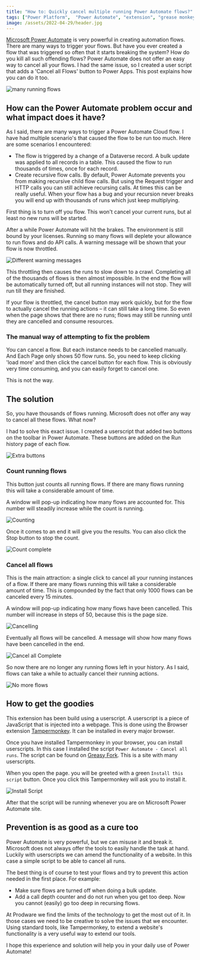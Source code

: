 ```yaml
---
title: "How to: Quickly cancel multiple running Power Automate flows?"
tags: ["Power Platform",  "Power Automate", "extension", "grease monkey", "userscript" ]
image: /assets/2022-04-29/header.jpg
---
```

[Microsoft Power Automate](https://www.prodwaregroup.com/our-solutions/microsoft-power-platform/microsoft-power-automate/) is very powerful in creating automation flows. There are many ways to trigger your flows. But have you ever created a flow that was triggered so often that it starts breaking the system? How do you kill all such offending flows? Power Automate does not offer an easy way to cancel all your flows. I had the same issue, so I created a user script that adds a 'Cancel all Flows' button to Power Apps. This post explains how you can do it too.

![many running flows](/assets/2022-04-29/running-flows.png)
<!--more-->
## How can the Power Automate problem occur and what impact does it have?
As I said, there are many ways to trigger a Power Automate Cloud flow. I have had multiple scenario's that caused the flow to be run too much. Here are some scenarios I encountered:
- The flow is triggered by a change of a Dataverse record. A bulk update was applied to all records in a table. This caused the flow to run thousands of times, once for each record.
- Create recursive flow calls. By default, Power Automate prevents you from making recursive child flow calls. But using the Request trigger and HTTP calls you can still achieve recursing calls. At times this can be really useful. When your flow has a bug and your recursion never breaks you will end up with thousands of runs which just keep multiplying.

First thing is to turn off you flow. This won't cancel your current runs, but al least no new runs will be started.

After a while Power Automate will hit the brakes. The environment is still bound by your licenses. Running so many flows will deplete your allowance to run flows and do API calls. A warning message will be shown that your flow is now throttled. 

![Different warning messages](/assets/2022-04-29/warning-message.png)

This throttling then causes the runs to slow down to a crawl. Completing all of the thousands of flows is then almost impossible. In the end the flow will be automatically turned off, but all running instances will not stop. They will run till they are finished. 

If your flow is throttled, the cancel button may work quickly, but for the flow to actually cancel the running actions – it can still take a long time. So even when the page shows that there are no runs; flows may still be running until they are cancelled and consume resources.

### The manual way of attempting to fix the problem
You can cancel a flow. But each instance needs to be cancelled manually. And Each Page only shows 50 flow runs. So, you need to keep clicking 'load more' and then click the cancel button for each flow. This is obviously very time consuming, and you can easily forget to cancel one.

This is not the way.

## The solution
So, you have thousands of flows running. Microsoft does not offer any way to cancel all these flows. What now?

I had to solve this exact issue. I created a userscript that added two buttons on the toolbar in Power Automate. These buttons are added on the Run history page of each flow.

![Extra buttons](/assets/2022-04-29/buttons.png)

### Count running flows
This button just counts all running flows. If there are many flows running this will take a considerable amount of time. 

A window will pop-up indicating how many flows are accounted for. This number will steadily increase while the count is running.

![Counting](/assets/2022-04-29/count-flows-running.png)

Once it comes to an end it will give you the results. You can also click the Stop button to stop the count.

![Count complete](/assets/2022-04-29/count-flows-complete.png)

### Cancel all flows
This is the main attraction: a single click to cancel all your running instances of a flow. If there are many flows running this will take a considerable amount of time. This is compounded by the fact that only 1000 flows can be canceled every 15 minutes. 

A window will pop-up indicating how many flows have been cancelled. This number will increase in steps of 50, because this is the page size.

![Cancelling](/assets/2022-04-29/cancel-flows-running.png)

Eventually all flows will be cancelled. A message will show how many flows have been cancelled in the end.

![Cancel all Complete](/assets/2022-04-29/cancel-flows-complete.png)

So now there are no longer any running flows left in your history. As I said, flows can take a while to actually cancel their running actions. 

![No more flows](/assets/2022-04-29/no-flows.png)

## How to get the goodies
This extension has been build using a userscript. A userscript is a piece of JavaScript that is injected into a webpage. This is done using the Browser extension [Tampermonkey](https://www.tampermonkey.net/). It can be installed in every major browser.

Once you have installed Tampermonkey in your browser, you can install userscripts. In this case I installed the script `Power Automate - Cancel all runs`. The script can be found on [Greasy Fork](https://greasyfork.org/en/scripts/440454-power-automate-cancel-all-runs). This is a site with many userscripts.

When you open the page. you will be greeted with a green `Install this script` button. Once you click this Tampermonkey will ask you to install it. 

![Install Script](/assets/2022-04-29/install-script.png)

After that the script will be running whenever you are on Microsoft Power Automate site. 

## Prevention is as good as a cure too
Power Automate is very powerful, but we can misuse it and break it. Microsoft does not always offer the tools to easily handle the task at hand. Luckily with userscripts we can amend the functionality of a website. In this case a simple script to be able to cancel all runs. 

The best thing is of course to test your flows and try to prevent this action needed in the first place. For example:
- Make sure flows are turned off when doing a bulk update.
- Add a call depth counter and do not run when you get too deep. Now you cannot (easily) go too deep in recursing flows.

At Prodware we find the limits of the technology to get the most out of it. In those cases we need to be creative to solve the issues that we encounter. Using standard tools, like Tampermonkey, to extend a website's functionality is a very useful way to extend our tools. 

I hope this experience and solution will help you in your daily use of Power Automate!